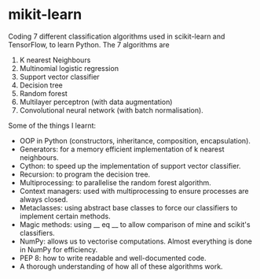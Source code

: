 # mikit-learn
Coding 7 different classification algorithms used in scikit-learn and TensorFlow, to learn Python. The 7 algorithms are
1. K nearest Neighbours
2. Multinomial logistic regression
3. Support vector classifier
4. Decision tree
5. Random forest
6. Multilayer perceptron (with data augmentation)
7. Convolutional neural network (with batch normalisation). 



Some of the things I learnt:
* OOP in Python (constructors, inheritance, composition, encapsulation).
* Generators: for a memory efficient implementation of k nearest neighbours.
* Cython: to speed up the implementation of support vector classifier.
* Recursion: to program the decision tree.
* Multiprocessing: to parallelise the random forest algorithm.
* Context managers: used with multiprocessing to ensure processes are always closed.
* Metaclasses: using abstract base classes to force our classifiers to implement certain methods.
* Magic methods: using __ eq __ to allow comparison of mine and scikit's classifiers.
* NumPy: allows us to vectorise computations. Almost everything is done in NumPy for efficiency.
* PEP 8: how to write readable and well-documented code.
* A thorough understanding of how all of these algorithms work.
